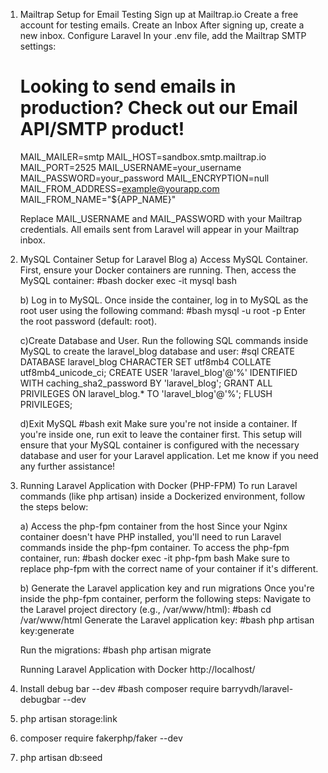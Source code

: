 1) Mailtrap Setup for Email Testing
    Sign up at Mailtrap.io
    Create a free account for testing emails.
    Create an Inbox
    After signing up, create a new inbox.
    Configure Laravel
    In your .env file, add the Mailtrap SMTP settings:
    
    # Looking to send emails in production? Check out our Email API/SMTP product!
    MAIL_MAILER=smtp
    MAIL_HOST=sandbox.smtp.mailtrap.io
    MAIL_PORT=2525
    MAIL_USERNAME=your_username
    MAIL_PASSWORD=your_password
    MAIL_ENCRYPTION=null
    MAIL_FROM_ADDRESS=example@yourapp.com
    MAIL_FROM_NAME="${APP_NAME}"
    
    Replace MAIL_USERNAME and MAIL_PASSWORD with your Mailtrap credentials.
    All emails sent from Laravel will appear in your Mailtrap inbox.

2) MySQL Container Setup for Laravel Blog
    a) Access MySQL Container. First, ensure your Docker containers are running. Then, access the MySQL container:
    #bash
    docker exec -it mysql bash
    
    b) Log in to MySQL. Once inside the container, log in to MySQL as the root user using the following command:
    #bash
    mysql -u root -p
    Enter the root password (default: root).
    
    c)Create Database and User. Run the following SQL commands inside MySQL to create the laravel_blog database and user:
    #sql
    CREATE DATABASE laravel_blog CHARACTER SET utf8mb4 COLLATE utf8mb4_unicode_ci;
    CREATE USER 'laravel_blog'@'%' IDENTIFIED WITH caching_sha2_password BY 'laravel_blog';
    GRANT ALL PRIVILEGES ON laravel_blog.* TO 'laravel_blog'@'%';
    FLUSH PRIVILEGES;
    
    d)Exit MySQL
    #bash
    exit
    Make sure you're not inside a container. If you're inside one, run exit to leave the container first.
    This setup will ensure that your MySQL container is configured with the necessary database and user for your Laravel application. Let me know if you need any further assistance!

3) Running Laravel Application with Docker (PHP-FPM)
   To run Laravel commands (like php artisan) inside a Dockerized environment, follow the steps below:

    a) Access the php-fpm container from the host
    Since your Nginx container doesn't have PHP installed, you'll need to run Laravel commands inside the php-fpm container. To access the php-fpm container, run: 
    #bash
    docker exec -it php-fpm bash
    Make sure to replace php-fpm with the correct name of your container if it's different.
    
    b) Generate the Laravel application key and run migrations
    Once you're inside the php-fpm container, perform the following steps:
    Navigate to the Laravel project directory (e.g., /var/www/html):
    #bash
    cd /var/www/html
    Generate the Laravel application key:
    #bash
    php artisan key:generate

    Run the migrations:
    #bash
    php artisan migrate

   Running Laravel Application with Docker http://localhost/

4) Install debug bar --dev
   #bash
   composer require barryvdh/laravel-debugbar --dev

5) php artisan storage:link
6) composer require fakerphp/faker --dev
7) php artisan db:seed




